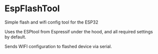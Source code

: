 # EspFlashTool
Simple flash and wifi config tool for the ESP32 

Uses the ESPtool from Espressif under the hood, and all required settings by default.

Sends WIFI configuration to flashed device via serial.
